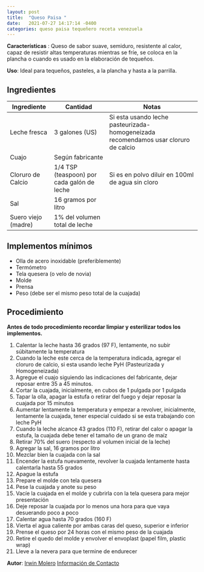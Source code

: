 ```yaml
---
layout: post
title:  "Queso Paisa "
date:   2021-07-27 14:17:14 -0400
categories: queso paisa tequeñero receta venezuela
---
```

**Características** : Queso de sabor suave, semiduro, resistente al calor, capaz de resistir altas temperaturas mientras se fríe, se coloca en la plancha o cuando es usado en la elaboración de tequeños.

**Uso**: Ideal para tequeños, pasteles, a la plancha y hasta a la parrilla.

## Ingredientes

Ingrediente | Cantidad | Notas
------------| ---------| -----
Leche fresca | 3 galones (US) | Si esta usando leche pasteurizada-homogeneizada recomendamos usar cloruro de calcio
Cuajo | Según fabricante |
Cloruro de Calcio | 1/4 TSP (teaspoon) por cada galón de leche | Si es en polvo diluir en 100ml de agua sin cloro
Sal | 16 gramos por litro | 
Suero viejo (madre) | 1% del volumen total de leche

## Implementos mínimos

- Olla de acero inoxidable (preferiblemente)
- Termómetro
- Tela quesera (o velo de novia)
- Molde
- Prensa
- Peso (debe ser el mismo  peso total de la cuajada)

## Procedimiento

**Antes de todo procedimiento recordar limpiar y esterilizar todos los implementos.**

1. Calentar la leche hasta 36 grados (97 F), lentamente, no subir súbitamente la temperatura
2. Cuando la leche este cerca de la temperatura indicada, agregar el cloruro de calcio, si esta usando leche PyH  (Pasteurizada y Homogeneizada)
3. Agregue el cuajo siguiendo las indicaciones del fabricante, dejar reposar entre 35 a 45 minutos.
4. Cortar la cuajada, inicialmente, en cubos de 1 pulgada por 1 pulgada
5. Tapar la olla, apagar la estufa o retirar del fuego y dejar reposar la cuajada por 15 minutos
6. Aumentar lentamente la temperatura y empezar a revolver, inicialmente, lentamente la cuajada, tener especial cuidado si se esta trabajando con leche PyH
7. Cuando la leche alcance 43 grados (110 F), retirar del calor o apagar la estufa, la cuajada debe tener el tamaño de un grano de maíz
8. Retirar 70% del suero (respecto al volumen inicial de la leche)
9.  Agregar la sal, 16 gramos por litro
10. Mezclar bien la cuajada con la sal
11. Encender la estufa nuevamente, revolver la cuajada lentamente hasta calentarla hasta 55 grados
12. Apague la estufa
13. Prepare el molde con tela quesera
14. Pese la cuajada y anote su peso
15. Vacíe la cuajada en el molde y cubrirla con la tela quesera para mejor presentación
16. Deje reposar la cuajada por lo menos una hora para que vaya desuerando poco a poco
17. Calentar agua hasta 70 grados (160 F)
18. Vierta el agua caliente por ambas caras del queso, superior e inferior
19. Prense el queso por 24 horas con el mismo peso de la cuajada
20. Retire el quedo del molde y envolver el envoplast (papel film, plastic wrap)
21. Lleve a la nevera para que termine de endurecer

**Autor**: [Irwin Molero](https://www.instagram.com/moleros_artisancheese/) [Información de Contacto](http://wa.link/1x4dwc)